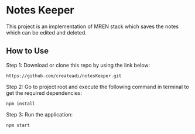 # Notes Keeper

This project is an implementation of MREN stack which saves the notes which can be edited and deleted.

## How to Use

Step 1: Download or clone this repo by using the link below:

`https://github.com/createadi/notesKeeper.git`

Step 2: Go to project root and execute the following command in terminal to get the required dependencies:

`npm install`

Step 3: Run the application:

`npm start`
